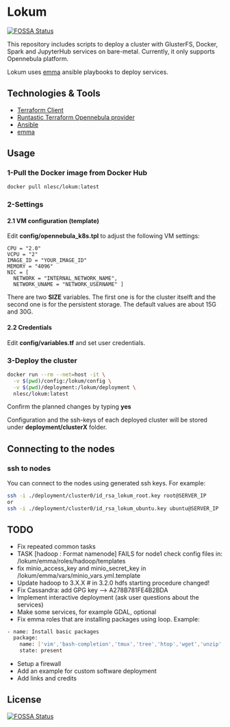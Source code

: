 # Lokum
[![FOSSA Status](https://app.fossa.com/api/projects/git%2Bgithub.com%2Ffdiblen%2Flokum.svg?type=shield)](https://app.fossa.com/projects/git%2Bgithub.com%2Ffdiblen%2Flokum?ref=badge_shield)


This repository includes scripts to deploy a cluster with GlusterFS, Docker, Spark and JupyterHub services on bare-metal. Currently, it only supports Opennebula platform.

Lokum uses [emma](https://github.com/nlesc-sherlock/emma) ansible playbooks to deploy services.

## Technologies & Tools

- [Terraform Client](https://www.terraform.io)
- [Runtastic Terraform Opennebula provider](https://github.com/runtastic/terraform-provider-opennebula)
- [Ansible](https://www.ansible.com/)
- [emma](https://github.com/nlesc-sherlock/emma)

## Usage

### 1-Pull the Docker image from Docker Hub

```bash
docker pull nlesc/lokum:latest
```

### 2-Settings

#### 2.1 VM configuration (template)

Edit **config/opennebula_k8s.tpl** to adjust the following VM settings:

    CPU = "2.0"
    VCPU = "2"
    IMAGE_ID = "YOUR_IMAGE_ID"
    MEMORY = "4096"
    NIC = [
      NETWORK = "INTERNAL_NETWORK_NAME",
      NETWORK_UNAME = "NETWORK_USERNAME" ]

There are two **SIZE** variables. The first one is for the cluster itselft and the second one is for the persistent storage. The default values are about 15G and 30G.

#### 2.2 Credentials

Edit **config/variables.tf** and set user credentials.

### 3-Deploy the cluster

```bash
docker run --rm --net=host -it \
  -v $(pwd)/config:/lokum/config \
  -v $(pwd)/deployment:/lokum/deployment \
  nlesc/lokum:latest
```

Confirm the planned changes by typing **yes**

Configuration and the ssh-keys of each deployed cluster will be stored under **deployment/clusterX** folder.

## Connecting to the nodes

### ssh to nodes

You can connect to the nodes using generated ssh keys. For example:

```bash
ssh -i ./deployment/cluster0/id_rsa_lokum_root.key root@SERVER_IP
or
ssh -i ./deployment/cluster0/id_rsa_lokum_ubuntu.key ubuntu@SERVER_IP
```

## TODO

- Fix repeated common tasks
- TASK [hadoop : Format namenode] FAILS for node1
  check config files in:
  /lokum/emma/roles/hadoop/templates
- fix minio_access_key and minio_secret_key in  /lokum/emma/vars/minio_vars.yml.template
- Update hadoop to 3.X.X  # in 3.2.0 hdfs starting procedure changed!
- Fix Cassandra:
  add GPG key --> A278B781FE4B2BDA
- Implement interactive deployment (ask user questions about the services)
- Make some services, for example GDAL, optional
- Fix emma roles that are installing packages using loop. Example:

```bash
- name: Install basic packages
  package:
    name: ['vim','bash-completion','tmux','tree','htop','wget','unzip','curl','git']
    state: present
```

- Setup a firewall
- Add an example for custom software deployment
- Add links and credits


## License
[![FOSSA Status](https://app.fossa.com/api/projects/git%2Bgithub.com%2Ffdiblen%2Flokum.svg?type=large)](https://app.fossa.com/projects/git%2Bgithub.com%2Ffdiblen%2Flokum?ref=badge_large)